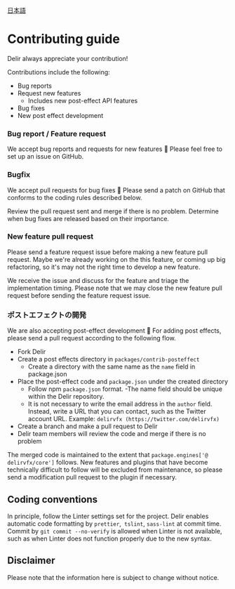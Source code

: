 [日本語](./CONTRIBUTING-ja.md)

# Contributing guide

Delir always appreciate your contribution!

Contributions include the following:

- Bug reports
- Request new features
    - Includes new post-effect API features
- Bug fixes
- New post effect development


### Bug report / Feature request

We accept bug reports and requests for new features 🌟
Please feel free to set up an issue on GitHub.

### Bugfix

We accept pull requests for bug fixes 🐛
Please send a patch on GitHub that conforms to the coding rules described below.

Review the pull request sent and merge if there is no problem.
Determine when bug fixes are released based on their importance.

### New feature pull request

Please send a feature request issue before making a new feature pull request. Maybe we're already working on the this feature, or coming up big refactoring, so it's may not the right time to develop a new feature.

We receive the issue and discuss for the feature and triage the implementation timing. Please note that we may close the new feature pull request before sending the feature request issue.

### ポストエフェクトの開発

We are also accepting post-effect development 🌈
For adding post effects, please send a pull request according to the following flow.

- Fork Delir
- Create a post effects directory in `packages/contrib-posteffect`
    - Create a directory with the same name as the `name` field in package.json
- Place the post-effect code and `package.json` under the created directory
    - Follow npm `package.json` format.
        -The name field should be unique within the Delir repository.
    - It is not necessary to write the email address in the `author` field. Instead, write a URL that you can contact, such as the Twitter account URL. Example: `delirvfx (https://twitter.com/delirvfx)`
- Create a branch and make a pull request to Delir
- Delir team members will review the code and merge if there is no problem

The merged code is maintained to the extent that `package.engines['@ delirvfx/core']` follows.
New features and plugins that have become technically difficult to follow will be excluded from maintenance, so please send a modification pull request to the plugin if necessary.

## Coding conventions

In principle, follow the Linter settings set for the project.
Delir enables automatic code formatting by `prettier`,` tslint`, `sass-lint` at commit time.
Commit by `git commit --no-verify` is allowed when Linter is not available, such as when Linter does not function properly due to the new syntax.

## Disclaimer

Please note that the information here is subject to change without notice.
